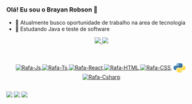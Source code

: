 ### Olá! Eu sou o Brayan Robson 👋
- 🔭 Atualmente busco oportunidade de trabalho na area de tecnologia
- 🌱 Estudando Java e teste de software

<div align="center">
  <a href="https://github.com/Brayancrc">
  <img height="170em" src="https://github-readme-stats.vercel.app/api?username=Brayancrc&show_icons=true&theme=dark&include_all_commits=true&count_private=true"/>
  <img height="140em" src="https://github-readme-stats.vercel.app/api/top-langs/?username=Brayancrc&layout=compact&langs_count=7&theme=dark"/>
</div>
  
   ##

<div style="display: inline_block" align="center"><br>
  <img align="center" alt="Rafa-Js" height="30" width="40" src="https://cdn.jsdelivr.net/gh/devicons/devicon/icons/android/android-original-wordmark.svg">
  <img align="center" alt="Rafa-Ts" height="30" width="40" src="https://cdn.jsdelivr.net/gh/devicons/devicon/icons/git/git-plain.svg">
  <img align="center" alt="Rafa-React" height="40" width="50" src="https://cdn.jsdelivr.net/gh/devicons/devicon/icons/java/java-original-wordmark.svg">
  <img align="center" alt="Rafa-HTML" height="30" width="40" src="https://cdn.jsdelivr.net/gh/devicons/devicon/icons/intellij/intellij-original.svg">
  <img align="center" alt="Rafa-CSS" height="30" width="40" src="https://cdn.jsdelivr.net/gh/devicons/devicon/icons/kotlin/kotlin-original-wordmark.svg">
  <img align="center" alt="Rafa-Python" height="30" width="40" src="https://raw.githubusercontent.com/devicons/devicon/master/icons/python/python-original.svg">
  <img align="center" alt="Rafa-Csharp" height="30" width="40" src="https://i.dlpng.com/static/png/7199121_preview.png">
  
</div>
  
   ##

  <div>
      <a href = "mailto:brayancrc@gmail.com"><img src="https://img.shields.io/badge/-Gmail-%23333?style=for-the-badge&logo=gmail&logoColor=white" target="_blank"></a>
  <a href="https://www.linkedin.com/in/brayan-robson-09329b111/" target="_blank"><img src="https://img.shields.io/badge/-LinkedIn-%230077B5?style=for-the-badge&logo=linkedin&logoColor=white" target="_blank"></a>
  <a href="https://instagram.com/brayancrc" target="_blank"><img src="https://img.shields.io/badge/-Instagram-%23E4405F?style=for-the-badge&logo=instagram&logoColor=white" target="_blank"></a>
 
 
  </div>
